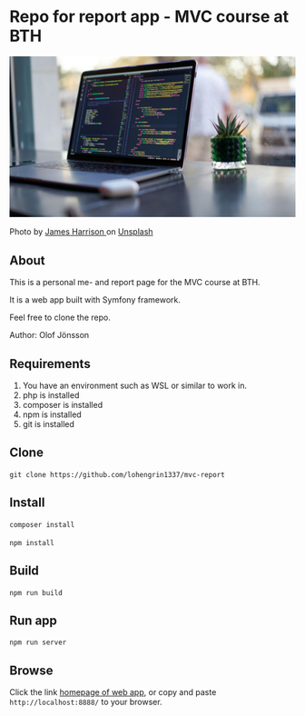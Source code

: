 # Repo for report app - MVC course at BTH

![An image of a laptop](.img/readme.jpg)

<p>
    Photo by 
    <a href="https://unsplash.com/@jstrippa?utm_content=creditCopyText&utm_medium=referral&utm_source=unsplash">
        James Harrison
    </a>
    on 
    <a href="https://unsplash.com/photos/black-laptop-computer-turned-on-on-table-vpOeXr5wmR4?utm_content=creditCopyText&utm_medium=referral&utm_source=unsplash">
        Unsplash
    </a>
</p>


## About
This is a personal me- and report page for the MVC course at BTH.

It is a web app built with Symfony framework.

Feel free to clone the repo.

Author: Olof Jönsson


## Requirements

1. You have an environment such as WSL or similar to work in.
2. php is installed
3. composer is installed
4. npm is installed
5. git is installed


## Clone

```
git clone https://github.com/lohengrin1337/mvc-report

```


## Install

```
composer install

npm install
```


## Build

```
npm run build
```


## Run app

```
npm run server
```


## Browse

Click the link [homepage of web app](http://localhost:8888/), or copy and paste `http://localhost:8888/` to your browser.
